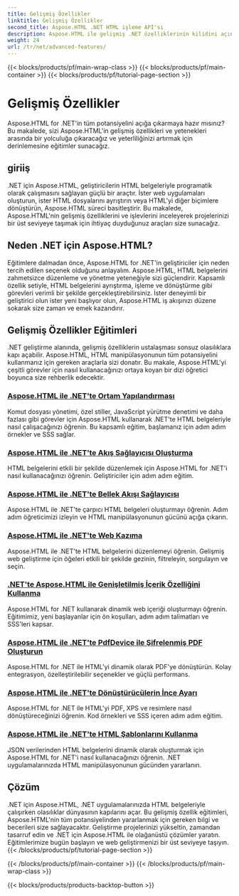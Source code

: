 ```yaml
---
title: Gelişmiş Özellikler
linktitle: Gelişmiş Özellikler
second_title: Aspose.HTML .NET HTML işleme API'si
description: Aspose.HTML ile gelişmiş .NET özelliklerinin kilidini açın! Ortam yapılandırmasından web kazımaya kadar, güçlü web geliştirme için kapsamlı eğitimleri keşfedin.
weight: 24
url: /tr/net/advanced-features/
---
```


{{< blocks/products/pf/main-wrap-class >}}
{{< blocks/products/pf/main-container >}}
{{< blocks/products/pf/tutorial-page-section >}}

# Gelişmiş Özellikler


Aspose.HTML for .NET'in tüm potansiyelini açığa çıkarmaya hazır mısınız? Bu makalede, sizi Aspose.HTML'in gelişmiş özellikleri ve yetenekleri arasında bir yolculuğa çıkaracağız ve yeterliliğinizi artırmak için derinlemesine eğitimler sunacağız.

## giriiş

.NET için Aspose.HTML, geliştiricilerin HTML belgeleriyle programatik olarak çalışmasını sağlayan güçlü bir araçtır. İster web uygulamaları oluşturun, ister HTML dosyalarını ayrıştırın veya HTML'yi diğer biçimlere dönüştürün, Aspose.HTML süreci basitleştirir. Bu makalede, Aspose.HTML'nin gelişmiş özelliklerini ve işlevlerini inceleyerek projelerinizi bir üst seviyeye taşımak için ihtiyaç duyduğunuz araçları size sunacağız.

## Neden .NET için Aspose.HTML?

Eğitimlere dalmadan önce, Aspose.HTML for .NET'in geliştiriciler için neden tercih edilen seçenek olduğunu anlayalım. Aspose.HTML, HTML belgelerini zahmetsizce düzenleme ve yönetme yeteneğiyle sizi güçlendirir. Kapsamlı özellik setiyle, HTML belgelerini ayrıştırma, işleme ve dönüştürme gibi görevleri verimli bir şekilde gerçekleştirebilirsiniz. İster deneyimli bir geliştirici olun ister yeni başlıyor olun, Aspose.HTML iş akışınızı düzene sokarak size zaman ve emek kazandırır.

## Gelişmiş Özellikler Eğitimleri
.NET geliştirme alanında, gelişmiş özelliklerin ustalaşması sonsuz olasılıklara kapı açabilir. Aspose.HTML, HTML manipülasyonunun tüm potansiyelini kullanmanız için gereken araçlarla sizi donatır. Bu makale, Aspose.HTML'yi çeşitli görevler için nasıl kullanacağınızı ortaya koyan bir dizi öğretici boyunca size rehberlik edecektir.
### [Aspose.HTML ile .NET'te Ortam Yapılandırması](./environment-configuration/)
Komut dosyası yönetimi, özel stiller, JavaScript yürütme denetimi ve daha fazlası gibi görevler için Aspose.HTML kullanarak .NET'te HTML belgeleriyle nasıl çalışacağınızı öğrenin. Bu kapsamlı eğitim, başlamanız için adım adım örnekler ve SSS sağlar.
### [Aspose.HTML ile .NET'te Akış Sağlayıcısı Oluşturma](./create-stream-provider/)
HTML belgelerini etkili bir şekilde düzenlemek için Aspose.HTML for .NET'i nasıl kullanacağınızı öğrenin. Geliştiriciler için adım adım eğitim.
### [Aspose.HTML ile .NET'te Bellek Akışı Sağlayıcısı](./memory-stream-provider/)
Aspose.HTML ile .NET'te çarpıcı HTML belgeleri oluşturmayı öğrenin. Adım adım öğreticimizi izleyin ve HTML manipülasyonunun gücünü açığa çıkarın.
### [Aspose.HTML ile .NET'te Web Kazıma](./web-scraping/)
Aspose.HTML ile .NET'te HTML belgelerini düzenlemeyi öğrenin. Gelişmiş web geliştirme için öğeleri etkili bir şekilde gezinin, filtreleyin, sorgulayın ve seçin.
### [.NET'te Aspose.HTML ile Genişletilmiş İçerik Özelliğini Kullanma](./use-extended-content-property/)
Aspose.HTML for .NET kullanarak dinamik web içeriği oluşturmayı öğrenin. Eğitimimiz, yeni başlayanlar için ön koşulları, adım adım talimatları ve SSS'leri kapsar.
### [Aspose.HTML ile .NET'te PdfDevice ile Şifrelenmiş PDF Oluşturun](./generate-encrypted-pdf-by-pdfdevice/)
Aspose.HTML for .NET ile HTML'yi dinamik olarak PDF'ye dönüştürün. Kolay entegrasyon, özelleştirilebilir seçenekler ve güçlü performans.
### [Aspose.HTML ile .NET'te Dönüştürücülerin İnce Ayarı](./fine-tuning-converters/)
Aspose.HTML for .NET ile HTML'yi PDF, XPS ve resimlere nasıl dönüştüreceğinizi öğrenin. Kod örnekleri ve SSS içeren adım adım eğitim.
### [Aspose.HTML ile .NET'te HTML Şablonlarını Kullanma](./using-html-templates/)
JSON verilerinden HTML belgelerini dinamik olarak oluşturmak için Aspose.HTML for .NET'i nasıl kullanacağınızı öğrenin. .NET uygulamalarınızda HTML manipülasyonunun gücünden yararlanın.


## Çözüm

.NET için Aspose.HTML, .NET uygulamalarınızda HTML belgeleriyle çalışırken olasılıklar dünyasının kapılarını açar. Bu gelişmiş özellik eğitimleri, Aspose.HTML'nin tüm potansiyelinden yararlanmak için gereken bilgi ve becerileri size sağlayacaktır. Geliştirme projelerinizi yükseltin, zamandan tasarruf edin ve .NET için Aspose.HTML ile olağanüstü çözümler yaratın. Eğitimlerimize bugün başlayın ve web geliştirmenizi bir üst seviyeye taşıyın.
{{< /blocks/products/pf/tutorial-page-section >}}

{{< /blocks/products/pf/main-container >}}
{{< /blocks/products/pf/main-wrap-class >}}

{{< blocks/products/products-backtop-button >}}
